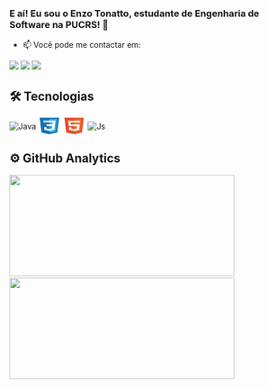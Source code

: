 ### E aí! Eu sou o Enzo Tonatto, estudante de Engenharia de Software na PUCRS! 👋


- 📫 Você pode me contactar em:

  
<a href="https://www.instagram.com/_tonatto" target="_blank"><img src="https://img.shields.io/badge/-Instagram-%23E4405F?style=for-the-badge&logo=instagram&logoColor=white" target="_blank"></a>
<a href="https://www.linkedin.com/in/enzo-tonatto-235496212/" target="_blank"><img src="https://img.shields.io/badge/-LinkedIn-%230077B5?style=for-the-badge&logo=linkedin&logoColor=white" target="_blank"></a>
<a href = "mailto:e.tonatto@edu.pucrs.br"><img src="https://img.shields.io/badge/Gmail-D14836?style=for-the-badge&logo=gmail&logoColor=white" target="_blank"></a>

## 🛠 Tecnologias

<div style="display: inline_block">
  <img align="center" alt="Java" height="30" width="40" src="https://cdn.jsdelivr.net/gh/devicons/devicon/icons/java/java-plain-wordmark.svg" />
  <img align="center" alt="Rafa-CSS" height="30" width="40" src="https://raw.githubusercontent.com/devicons/devicon/master/icons/css3/css3-original.svg">
  <img align="center" alt="Rafa-HTML" height="30" width="40" src="https://raw.githubusercontent.com/devicons/devicon/master/icons/html5/html5-original.svg">
  <img align="center" alt="Js" height="30" width="40" src="https://cdn.jsdelivr.net/gh/devicons/devicon/icons/javascript/javascript-original.svg" />
</div>

## ⚙️ GitHub Analytics
<a href="https://github.com/enzotonatto">
<img width="400em" height="180em" src="https://github-readme-stats.vercel.app/api?username=enzotonatto&show_icons=true&theme=gotham&include_all_commits=true&count_private=true"/>
<img width="400em" height="180em" src="https://github-readme-stats.vercel.app/api/top-langs/?username=enzotonatto&layout=compact&langs_count=7&theme=gotham"/>
</a>

